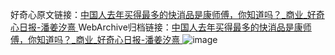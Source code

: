 好奇心原文链接：[中国人去年买得最多的快消品是康师傅，你知道吗？_商业_好奇心日报-潘姜汐熹 ](https://www.qdaily.com/articles/9989.html)
WebArchive归档链接：[中国人去年买得最多的快消品是康师傅，你知道吗？_商业_好奇心日报-潘姜汐熹 ](http://web.archive.org/web/20190623155357/https://www.qdaily.com/articles/9989.html)
![image](http://ww3.sinaimg.cn/large/007d5XDply1g3vhhfdm4zj30u03gzqre)
